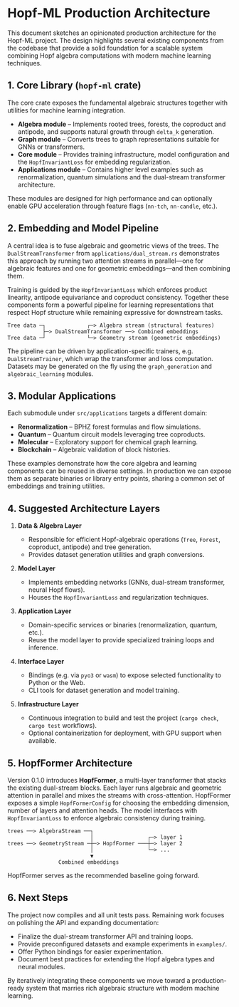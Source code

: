 # Hopf-ML Production Architecture

This document sketches an opinionated production architecture for the Hopf-ML project. The design highlights several existing components from the codebase that provide a solid foundation for a scalable system combining Hopf algebra computations with modern machine learning techniques.

## 1. Core Library (`hopf-ml` crate)

The core crate exposes the fundamental algebraic structures together with utilities for machine learning integration.

- **Algebra module** – Implements rooted trees, forests, the coproduct and antipode, and supports natural growth through `delta_k` generation.
- **Graph module** – Converts trees to graph representations suitable for GNNs or transformers.
- **Core module** – Provides training infrastructure, model configuration and the `HopfInvariantLoss` for embedding regularization.
- **Applications module** – Contains higher level examples such as renormalization, quantum simulations and the dual-stream transformer architecture.

These modules are designed for high performance and can optionally enable GPU acceleration through feature flags (`nn-tch`, `nn-candle`, etc.).

## 2. Embedding and Model Pipeline

A central idea is to fuse algebraic and geometric views of the trees. The `DualStreamTransformer` from `applications/dual_stream.rs` demonstrates this approach by running two attention streams in parallel—one for algebraic features and one for geometric embeddings—and then combining them.

Training is guided by the `HopfInvariantLoss` which enforces product linearity, antipode equivariance and coproduct consistency. Together these components form a powerful pipeline for learning representations that respect Hopf structure while remaining expressive for downstream tasks.

```
Tree data ─┐             ┌─> Algebra stream (structural features)
           ├─> DualStreamTransformer ──> Combined embeddings
Tree data ─┘             └─> Geometry stream (geometric embeddings)
```

The pipeline can be driven by application-specific trainers, e.g. `DualStreamTrainer`, which wrap the transformer and loss computation. Datasets may be generated on the fly using the `graph_generation` and `algebraic_learning` modules.

## 3. Modular Applications

Each submodule under `src/applications` targets a different domain:

- **Renormalization** – BPHZ forest formulas and flow simulations.
- **Quantum** – Quantum circuit models leveraging tree coproducts.
- **Molecular** – Exploratory support for chemical graph learning.
- **Blockchain** – Algebraic validation of block histories.

These examples demonstrate how the core algebra and learning components can be reused in diverse settings. In production we can expose them as separate binaries or library entry points, sharing a common set of embeddings and training utilities.

## 4. Suggested Architecture Layers

1. **Data & Algebra Layer**
   - Responsible for efficient Hopf-algebraic operations (`Tree`, `Forest`, coproduct, antipode) and tree generation.
   - Provides dataset generation utilities and graph conversions.

2. **Model Layer**
   - Implements embedding networks (GNNs, dual-stream transformer, neural Hopf flows).
   - Houses the `HopfInvariantLoss` and regularization techniques.

3. **Application Layer**
   - Domain-specific services or binaries (renormalization, quantum, etc.).
   - Reuse the model layer to provide specialized training loops and inference.

4. **Interface Layer**
   - Bindings (e.g. via `pyo3` or `wasm`) to expose selected functionality to Python or the Web.
   - CLI tools for dataset generation and model training.

5. **Infrastructure Layer**
   - Continuous integration to build and test the project (`cargo check`, `cargo test` workflows).
   - Optional containerization for deployment, with GPU support when available.

## 5. HopfFormer Architecture

Version 0.1.0 introduces **HopfFormer**, a multi-layer transformer that stacks
the existing dual-stream blocks. Each layer runs algebraic and geometric
attention in parallel and mixes the streams with cross-attention. HopfFormer
exposes a simple `HopfFormerConfig` for choosing the embedding dimension,
number of layers and attention heads. The model interfaces with
`HopfInvariantLoss` to enforce algebraic consistency during training.

```
trees ──> AlgebraStream ──┐
                          │                 ┌─> layer 1
trees ──> GeometryStream ─┼─> HopfFormer ───┼─> layer 2
                          │                 └─> ...
                          ▼
                Combined embeddings
```

HopfFormer serves as the recommended baseline going forward.

## 6. Next Steps

The project now compiles and all unit tests pass. Remaining work focuses on polishing the API and expanding documentation:

- Finalize the dual-stream transformer API and training loops.
- Provide preconfigured datasets and example experiments in `examples/`.
- Offer Python bindings for easier experimentation.
- Document best practices for extending the Hopf algebra types and neural modules.

By iteratively integrating these components we move toward a production-ready system that marries rich algebraic structure with modern machine learning.

